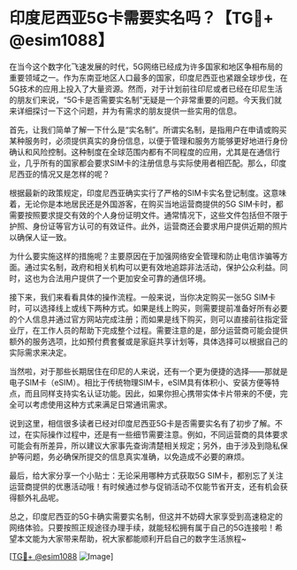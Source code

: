 # 印度尼西亚5G卡需要实名吗？【TG💪+ @esim1088】

在当今这个数字化飞速发展的时代，5G网络已经成为许多国家和地区争相布局的重要领域之一。作为东南亚地区人口最多的国家，印度尼西亚也紧跟全球步伐，在5G技术的应用上投入了大量资源。然而，对于计划前往印尼或者已经在印尼生活的朋友们来说，“5G卡是否需要实名制”无疑是一个非常重要的问题。今天我们就来详细探讨一下这个问题，并为有需求的朋友提供一些实用的信息。

首先，让我们简单了解一下什么是“实名制”。所谓实名制，是指用户在申请或购买某种服务时，必须提供真实的身份信息，以便于管理和服务方能够更好地进行身份确认和风险控制。这种制度在全球范围内都有不同程度的应用，尤其是在通信行业，几乎所有的国家都会要求SIM卡的注册信息与实际使用者相匹配。那么，印度尼西亚的情况又是怎样的呢？

根据最新的政策规定，印度尼西亚确实实行了严格的SIM卡实名登记制度。这意味着，无论你是本地居民还是外国游客，在购买当地运营商提供的5G SIM卡时，都需要按照要求提交有效的个人身份证明文件。通常情况下，这些文件包括但不限于护照、身份证等官方认可的有效证件。此外，运营商还会要求用户提供近期的照片以确保人证一致。

为什么要实施这样的措施呢？主要原因在于加强网络安全管理和防止电信诈骗等方面。通过实名制，政府和相关机构可以更有效地追踪非法活动，保护公众利益。同时，这也为合法用户提供了一个更加安全可靠的通信环境。

接下来，我们来看看具体的操作流程。一般来说，当你决定购买一张5G SIM卡时，可以选择线上或线下两种方式。如果是线上购买，则需要提前准备好所有必要的个人信息并通过官方网站完成注册；而如果是线下购买，则可以直接前往指定营业厅，在工作人员的帮助下完成整个过程。需要注意的是，部分运营商可能会提供额外的服务选项，比如预付费套餐或是家庭共享计划等，具体选择可以根据自己的实际需求来决定。

当然啦，对于那些长期居住在印尼的人来说，还有一个更为便捷的选择——那就是电子SIM卡（eSIM）。相比于传统物理SIM卡，eSIM具有体积小、安装方便等特点，而且同样支持实名认证功能。因此，如果你担心携带实体卡片带来的不便，完全可以考虑使用这种方式来满足日常通讯需求。

说到这里，相信很多读者已经对印度尼西亚5G卡是否需要实名有了初步了解。不过，在实际操作过程中，还是有一些细节需要注意。例如，不同运营商的具体要求可能会有所差异，所以建议大家事先查询清楚相关规定；另外，由于涉及到隐私保护等问题，务必确保所提交的信息真实准确，以免造成不必要的麻烦。

最后，给大家分享一个小贴士：无论采用哪种方式获取5G SIM卡，都别忘了关注运营商提供的优惠活动哦！有时候通过参与促销活动不仅能节省开支，还有机会获得额外礼品呢。

总之，印度尼西亚的5G卡确实需要实名制，但这并不妨碍大家享受到高速稳定的网络体验。只要按照正规途径办理手续，就能轻松拥有属于自己的5G连接啦！希望本文能为大家带来帮助，祝大家都能顺利开启自己的数字生活旅程~

[[TG💪+ @esim1088](https://t.me/s/esim1088) ![Image](https://i.postimg.cc/4NQfJmqS/Snipaste-2025-05-13-00-14-12.png)]